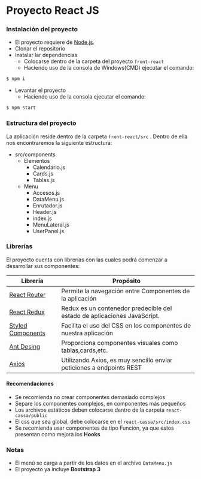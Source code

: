 # Proyecto React JS 

### Instalación del proyecto

* El proyecto requiere de [Node.js](https://nodejs.org/).
* Clonar el repositorio 
* Instalar lar dependencias
    * Colocarse dentro de la carpeta del proyecto ``front-react``
    * Haciendo uso de la consola de Windows(CMD) ejecutar el comando:
```sh
$ npm i
```
* Levantar el proyecto
    * Haciendo uso de la consola ejecutar el comando:
```sh
$ npm start
```



### Estructura del proyecto

La aplicación reside dentro de la carpeta ``front-react/src`` . Dentro de ella nos encontraremos la siguiente estructura: 

 * src/components
    * Elementos 
        * Calendario.js
        * Cards.js
        * Tablas.js
    * Menu
        * Accesos.js
        * DataMenu.js
        * Enrutador.js
        * Header.js
        * index.js
        * MenuLateral.js
        * UserPanel.js


### Librerías

El proyecto cuenta con librerías con las cuales podrá comenzar a desarrollar sus componentes:

| Librería | Propósito |
| ------ | ------ |
| [React Router](https://reactrouter.com/web/guides/quick-start) | Permite la navegación entre Componentes de la aplicación |
| [React Redux ](https://es.redux.js.org/) | Redux es un contenedor predecible del estado de aplicaciones JavaScript. | 
| [Styled Components ](https://styled-components.com/) | Facilita el uso del CSS en los componentes de nuestra aplicación | 
| [ Ant Desing ](https://ant.design/) | Proporciona componentes visuales como tablas,cards,etc. |
| [ Axios ](https://www.npmjs.com/package/axios) | Utilizando Axios, es muy sencillo enviar peticiones a endpoints REST | 


#### Recomendaciones 

* Se recomienda no crear componentes demasiado complejos
* Separe los componentes complejos, en componentes más pequeños
* Los archivos estáticos deben colocarse dentro de la carpeta ``react-cassa/public``
* El css que sea global, debe colocarse en el ``react-cassa/src/index.css``
* Se recomienda usar componentes de tipo Función, ya que estos presentan como mejora los **Hooks**


### Notas

* El menú se carga a partir de los datos en el archivo ``DataMenu.js``
* El proyecto ya incluye **Bootstrap 3**
